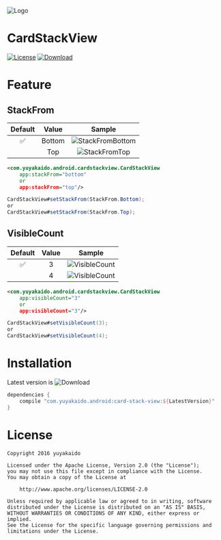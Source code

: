 ![Logo](https://github.com/yuyakaido/CardStackView/blob/v1/logo.png)

# CardStackView

[![License](https://img.shields.io/badge/License-Apache%202.0-blue.svg)](https://opensource.org/licenses/Apache-2.0)
[![Download](https://api.bintray.com/packages/yuyakaido/maven/CardStackView/images/download.svg)](https://bintray.com/yuyakaido/maven/CardStackView/_latestVersion)

# Feature

## StackFrom

| Default | Value | Sample |
| :----: | :----: | :----: |
| ✅ | Bottom | ![StackFromBottom](https://github.com/yuyakaido/CardStackView/blob/v1/images/stack-from-bottom.png) |
| | Top | ![StackFromTop](https://github.com/yuyakaido/CardStackView/blob/v1/images/stack-from-top.png) |

```xml
<com.yuyakaido.android.cardstackview.CardStackView
    app:stackFrom="bottom"
    or
    app:stackFrom="top"/>
```

```java
CardStackView#setStackFrom(StackFrom.Bottom);
or
CardStackView#setStackFrom(StackFrom.Top);
```

## VisibleCount

| Default | Value | Sample |
| :----: | :----: | :----: |
| ✅ | 3 | ![VisibleCount](https://github.com/yuyakaido/CardStackView/blob/v1/images/visible-count-3.png) |
| | 4 | ![VisibleCount](https://github.com/yuyakaido/CardStackView/blob/v1/images/visible-count-4.png) |

```xml
<com.yuyakaido.android.cardstackview.CardStackView
    app:visibleCount="3"
    or
    app:visibleCount="3"/>
```

```java
CardStackView#setVisibleCount(3);
or
CardStackView#setVisibleCount(4);
```

# Installation

Latest version is ![Download](https://api.bintray.com/packages/yuyakaido/maven/CardStackView/images/download.svg)

```groovy
dependencies {
    compile "com.yuyakaido.android:card-stack-view:${LatestVersion}"
}
```

# License

```
Copyright 2016 yuyakaido

Licensed under the Apache License, Version 2.0 (the "License");
you may not use this file except in compliance with the License.
You may obtain a copy of the License at

    http://www.apache.org/licenses/LICENSE-2.0

Unless required by applicable law or agreed to in writing, software
distributed under the License is distributed on an "AS IS" BASIS,
WITHOUT WARRANTIES OR CONDITIONS OF ANY KIND, either express or implied.
See the License for the specific language governing permissions and
limitations under the License.
```
